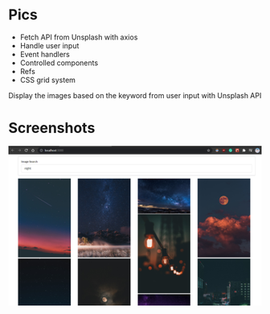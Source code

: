 # Pics

- Fetch API from Unsplash with axios
- Handle user input
- Event handlers
- Controlled components
- Refs
- CSS grid system

Display the images based on the keyword from user input with Unsplash API

# Screenshots

<img src="./screenshots/pics.png" >
